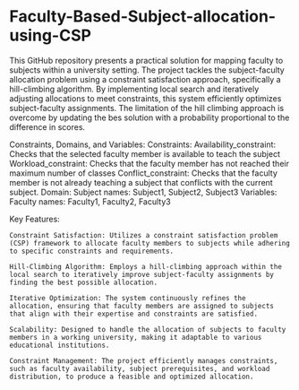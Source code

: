 # Faculty-Based-Subject-allocation-using-CSP
This GitHub repository presents a practical solution for mapping faculty to subjects within a university setting. The project tackles the subject-faculty allocation problem using a constraint satisfaction approach, specifically a hill-climbing algorithm. By implementing local search and iteratively adjusting allocations to meet constraints, this system efficiently optimizes subject-faculty assignments. The limitation of the hill climbing approach is overcome by updating the bes solution with a probability proportional to the difference in scores. 

Constraints, Domains, and Variables:
Constraints: 
Availability_constraint: Checks that the selected faculty member is available to teach the subject
Workload_constraint:  Checks that the faculty member has not reached their maximum number of classes
Conflict_constraint: Checks that the faculty member is not already teaching a subject that conflicts with the current subject. 
Domain:  Subject names: Subject1, Subject2, Subject3
Variables: Faculty names: Faculty1, Faculty2, Faculty3

Key Features:

    Constraint Satisfaction: Utilizes a constraint satisfaction problem (CSP) framework to allocate faculty members to subjects while adhering to specific constraints and requirements.

    Hill-Climbing Algorithm: Employs a hill-climbing approach within the local search to iteratively improve subject-faculty assignments by finding the best possible allocation.

    Iterative Optimization: The system continuously refines the allocation, ensuring that faculty members are assigned to subjects that align with their expertise and constraints are satisfied.

    Scalability: Designed to handle the allocation of subjects to faculty members in a working university, making it adaptable to various educational institutions.

    Constraint Management: The project efficiently manages constraints, such as faculty availability, subject prerequisites, and workload distribution, to produce a feasible and optimized allocation.
